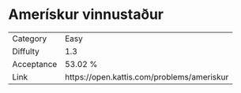 # Amerískur vinnustaður

<table>
    <tr>
        <td>Category</td>
        <td>Easy</td>
    </tr>
    <tr>
        <td>Diffulty</td>
        <td>1.3</td>
    </tr>
    <tr>
        <td>Acceptance</td>
        <td>53.02 %</td>
    </tr>
    <tr>
        <td>Link</td>
        <td>https://open.kattis.com/problems/ameriskur</td>
    </tr>
</table>